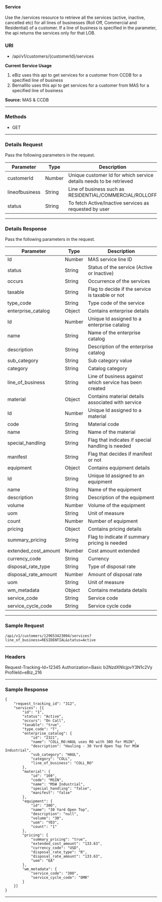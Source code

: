 <link href="markdown.css" rel="stylesheet"></link>

<h4> Service </h4>

Use the /services resource to retrieve all the services (active, inactive, cancelled etc) for all lines of businesses (Roll Off, Commercial and Residential) of a customer. If a line of business is specified in the parameter, the api returns the services only for that LOB.

### **URI**

- /api/v1/customers/{customerId}/services

**Current Service Usage**

1.	eBiz uses this api to get services for a customer from CCDB for a specified line of business
2.	Bernallilo uses this api to get services for a customer from MAS for a specified line of business


  **Source:** MAS & CCDB

---

### **Methods**
- GET

---

### **Details Request**
Pass the following parameters in the request.

| Parameter    |Type | Description                              |
| -------------	|----------------|-----------------------------------------------------------------|
|	customerId	|	Number	|	Unique customer Id for which service details needs to be retrieved	|
|	lineofbusiness	|	String	|	Line of business such as RESIDENTIAL/COMMERCIAL/ROLLOFF	|
|	status	|	String	|	To fetch Active/Inactive services as requested by user	|


---

### **Details Response**
Pass the following parameters in the request.

| Parameter    |Type | Description                              |
| -------------	|----------------|-----------------------------------------------------------------|
|	Id	|	Number	|	MAS service line ID	|
|	status	|	String	|	Status of the service (Active or Inactive)	|
|	occurs	|	String	|	Occurrence of the services	|
|	taxable	|	String	|	Flag to decide if the service is taxable or not	|
|	type_code	|	String	|	Type code of the service	|
|	enterprise_catalog	|	Object	|	Contains enterprise details	|
|	Id	|	Number	|	Unique Id assigned to a enterprise catalog	|
|	name	|	String	|	Name of the enterprise catalog	|
|	description	|	String	|	Description of the enterprise catalog	|
|	sub_category	|	String	|	Sub category value	|
|	category	|	String	|	Catalog category	|
|	line_of_business	|	String	|	Line of business against which service has been created	|
|	material	|	Object	|	Contains material details associated with service	|
|	Id	|	Number	|	Unique Id assigned to a material	|
|	code	|	String	|	Material code	|
|	name	|	String	|	Name of the material	|
|	special_handling	|	String	|	Flag that indicates if special handling is needed	|
|	manifest	|	String	|	Flag that decides if manifest or not	|
|	equipment	|	Object	|	Contains equipment details	|
|	Id	|	String	|	Unique Id assigned to an equipment	|
|	name	|	String	|	Name of the equipment	|
|	description	|	String	|	Description of the equipment	|
|	volume	|	Number	|	Volume of the equipment	|
|	uom	|	String	|	Unit of measure	|
|	count	|	Number	|	Number of equipment	|
|	pricing	|	Object	|	Contains pricing details	|
|	summary_pricing	|	String	|	Flag to indicate if summary pricing is needed	|
|	extended_cost_amount	|	Number	|	Cost amount extended	|
|	currency_code	|	String	|	Currency	|
|	disposal_rate_type	|	String	|	Type of disposal rate	|
|	disposal_rate_amount	|	Number	|	Amount of disposal rate	|
|	uom	|	String	|	Unit of measure	|
|	wm_metadata	|	Object	|	Contains metadata details	|
|	service_code	|	String	|	Service code	|
|	service_cycle_code	|	String	|	Service cycle code	|



---

### **Sample Request**
```
/api/v1/customers/129653423004/services?line_of_business=RESIDENTIAL&status=Active

```

---
### **Headers**

Request-Tracking-Id=12345
Authorization=Basic b2NzdXNlcjpvY3N1c2Vy
ProfileId=eBiz_216


---

### **Sample Response**

```
{
	"request_tracking_id": "312",
	"services": [{
		"id": "1",
		"status": "Active",
		"occurs": "On Call",
		"taxable": "true",
		"type_code": "T",
		"enterprise_catalog": {
			"id": "2321",
			"name": "COLL_RO:HAUL uses RO with 30O for MSIN",
			"description": "Hauling - 30 Yard Open Top for MSW Industrial",
			"sub_category": "HAUL",
			"category": "COLL",
			"line_of_business": "COLL_RO"
		},
		"material": {
			"id": "169",
			"code": "MSIN",
			"name": "MSW Industrial",
			"special_handling": "false",
			"manifest": "false"
		},
		"equipment": {
			"id": "30O",
			"name": "30 Yard Open Top",
			"description": "null",
			"volume": "30",
			"uom": "YD3",
			"count": "1"
		},
		"pricing": {
			"summary_pricing": "true",
			"extended_cost_amount": "133.63",
			"currency_code": "USD",
			"disposal_rate_type": "R",
			"disposal_rate_amount": "133.63",
			"uom": "EA"
		},
		"wm_metadata": {
			"service_code": "30O",
			"service_cycle_code": "OMR"
		}
	}]
}

```

---
